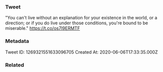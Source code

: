 ### Tweet
"You can't live without an explanation for your existence in the world, or a direction; or if you do live under those conditions, you're bound to be miserable." https://t.co/os7I9ERMTF

### Metadata
Tweet ID: 1269321551633096705
Created At: 2020-06-06T17:33:35.000Z

### Related

